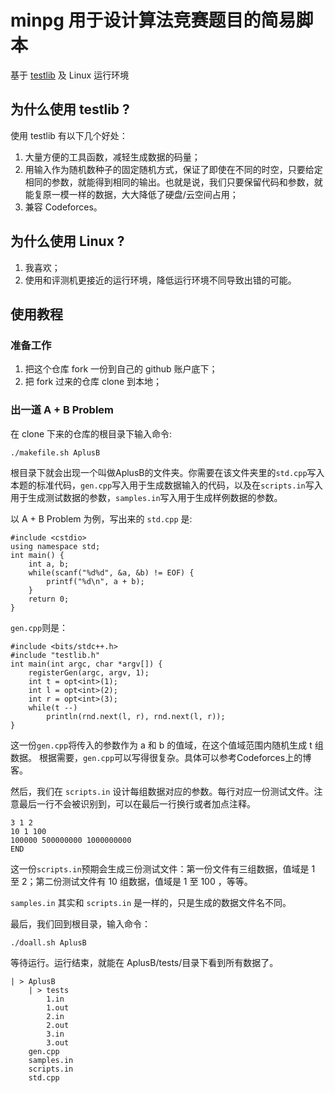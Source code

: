 # minpg 用于设计算法竞赛题目的简易脚本

基于 [testlib](https://github.com/MikeMirzayanov/testlib) 及 Linux 运行环境

## 为什么使用 testlib ? 

使用 testlib 有以下几个好处：

1. 大量方便的工具函数，减轻生成数据的码量；
2. 用输入作为随机数种子的固定随机方式，保证了即使在不同的时空，只要给定相同的参数，就能得到相同的输出。也就是说，我们只要保留代码和参数，就能复原一模一样的数据，大大降低了硬盘/云空间占用；
3. 兼容 Codeforces。

## 为什么使用 Linux ?

1. 我喜欢；
2. 使用和评测机更接近的运行环境，降低运行环境不同导致出错的可能。

## 使用教程

### 准备工作

1. 把这个仓库 fork 一份到自己的 github 账户底下；
2. 把 fork 过来的仓库 clone 到本地；

### 出一道 A + B Problem

在 clone 下来的仓库的根目录下输入命令:

```
./makefile.sh AplusB
```
根目录下就会出现一个叫做AplusB的文件夹。你需要在该文件夹里的`std.cpp`写入本题的标准代码，`gen.cpp`写入用于生成数据输入的代码，以及在`scripts.in`写入用于生成测试数据的参数，`samples.in`写入用于生成样例数据的参数。

以 A + B Problem 为例，写出来的 `std.cpp` 是:

```
#include <cstdio>
using namespace std;
int main() {
    int a, b;
    while(scanf("%d%d", &a, &b) != EOF) {
        printf("%d\n", a + b);
    }
    return 0;
}
```
`gen.cpp`则是：

```
#include <bits/stdc++.h>
#include "testlib.h"
int main(int argc, char *argv[]) {
    registerGen(argc, argv, 1);
    int t = opt<int>(1);
    int l = opt<int>(2);
    int r = opt<int>(3);
    while(t --)
        println(rnd.next(l, r), rnd.next(l, r));
}
```

这一份`gen.cpp`将传入的参数作为 a 和 b 的值域，在这个值域范围内随机生成 t 组数据。
根据需要，`gen.cpp`可以写得很复杂。具体可以参考Codeforces上的博客。

然后，我们在 `scripts.in` 设计每组数据对应的参数。每行对应一份测试文件。注意最后一行不会被识别到，可以在最后一行换行或者加点注释。

```
3 1 2
10 1 100
100000 500000000 1000000000
END
```
这一份`scripts.in`预期会生成三份测试文件：第一份文件有三组数据，值域是 1 至 2；第二份测试文件有 10 组数据，值域是 1 至 100 ，等等。

`samples.in` 其实和 `scripts.in` 是一样的，只是生成的数据文件名不同。

最后，我们回到根目录，输入命令：

```
./doall.sh AplusB
```
等待运行。运行结束，就能在 AplusB/tests/目录下看到所有数据了。

```
| > AplusB
    | > tests
        1.in
        1.out
        2.in
        2.out
        3.in
        3.out
    gen.cpp
    samples.in
    scripts.in
    std.cpp
```



